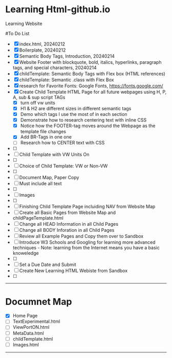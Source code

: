 # Learning Html-github.io
Learning Website

#To Do List
- [x] index.html, 20240212
- [x] Boilerplate, 20240212
- [x] Semantic Body Tags, Introduction, 20240214
- [x] Website Footer with blockquote, bold, italics, hyperlinks, paragraph tags, and special characters, 20240214
- [x] childTemplate: Semantic Body Tags with Flex box (HTML references)
- [x] childTemplate: Semantic .class with Flex Box
- [x] research for Favorite Fonts: Google Fonts, https://fonts.google.com/
- [x] Create Child Template HTML Page for all future webpages using H, P, A, sub & sup script TAGs
  - [x] turn off vw units
  - [x] H1 & H2 are different sizes in different semantic tags
  - [x] Demo which tags I use the most of in each section
  - [x] Demonstrate how to research centering text with inline CSS
  - [x] Notice how the FOOTER-tag moves around the Webpage as the template file changes
  - [x] Add BR-Tags in one one
  - [ ] Research how to CENTER text with CSS
- [ ] 
- [ ] Child Template with VW Units On
- [ ] 
- [ ] Choice of Child Template: VW or Non-VW
- [ ] 
- [ ] Document Map, Paper Copy
- [ ] Must include all text
- [ ] 
- [ ] Images
- [ ] 
- [ ] Finishing Child Template Page incluiding NAV from Website Map
- [ ] Create all Basic Pages from Website Map and childPageTemplate.html
- [ ] Change all HEAD Information in all Child Pages
- [ ] Change all BODY Inforation in all Child Pages
- [ ] Review all Example Pages and Copy them over to Sandbox
- [ ] Introduce W3 Schools and Googling for learning more advanced techniques
      - Note: learning from the Internet means you have a basic knoweledge
- [ ] 
- [ ] Set a Due Date and Submit
- [ ] Create New Learning HTML Webiste from Sandbox
- [ ] 

---

# Documnet Map
- [x] Home Page
- [ ] TextExperimental.html
- [ ] ViewPortON.html
- [ ] MetaData.html
- [ ] childTemplate.html
- [ ] Images.html

---

